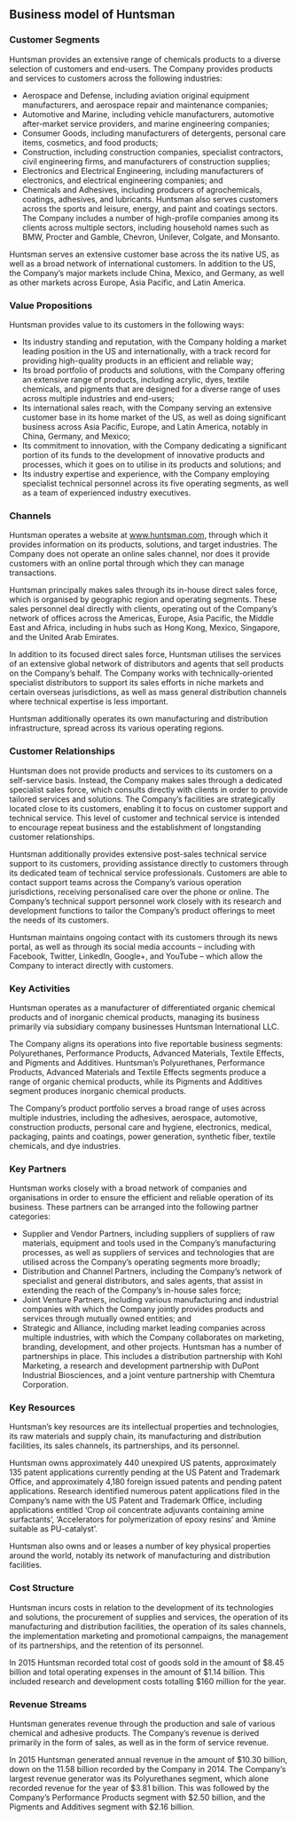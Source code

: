 Business model of Huntsman
--------------------------

 ### Customer Segments

 Huntsman provides an extensive range of chemicals products to a diverse selection of customers and end-users. The Company provides products and services to customers across the following industries:

  * Aerospace and Defense, including aviation original equipment manufacturers, and aerospace repair and maintenance companies;
 * Automotive and Marine, including vehicle manufacturers, automotive after-market service providers, and marine engineering companies;
 * Consumer Goods, including manufacturers of detergents, personal care items, cosmetics, and food products;
 * Construction, including construction companies, specialist contractors, civil engineering firms, and manufacturers of construction supplies;
 * Electronics and Electrical Engineering, including manufacturers of electronics, and electrical engineering companies; and
 * Chemicals and Adhesives, including producers of agrochemicals, coatings, adhesives, and lubricants.
  Huntsman also serves customers across the sports and leisure, energy, and paint and coatings sectors. The Company includes a number of high-profile companies among its clients across multiple sectors, including household names such as BMW, Procter and Gamble, Chevron, Unilever, Colgate, and Monsanto.

 Huntsman serves an extensive customer base across the its native US, as well as a broad network of international customers. In addition to the US, the Company’s major markets include China, Mexico, and Germany, as well as other markets across Europe, Asia Pacific, and Latin America.

 ### Value Propositions

 Huntsman provides value to its customers in the following ways:

  * Its industry standing and reputation, with the Company holding a market leading position in the US and internationally, with a track record for providing high-quality products in an efficient and reliable way;
 * Its broad portfolio of products and solutions, with the Company offering an extensive range of products, including acrylic, dyes, textile chemicals, and pigments that are designed for a diverse range of uses across multiple industries and end-users;
 * Its international sales reach, with the Company serving an extensive customer base in its home market of the US, as well as doing significant business across Asia Pacific, Europe, and Latin America, notably in China, Germany, and Mexico;
 * Its commitment to innovation, with the Company dedicating a significant portion of its funds to the development of innovative products and processes, which it goes on to utilise in its products and solutions; and
 * Its industry expertise and experience, with the Company employing specialist technical personnel across its five operating segments, as well as a team of experienced industry executives.
  ### Channels

 Huntsman operates a website at www.huntsman.com, through which it provides information on its products, solutions, and target industries. The Company does not operate an online sales channel, nor does it provide customers with an online portal through which they can manage transactions.

 Huntsman principally makes sales through its in-house direct sales force, which is organised by geographic region and operating segments. These sales personnel deal directly with clients, operating out of the Company’s network of offices across the Americas, Europe, Asia Pacific, the Middle East and Africa, including in hubs such as Hong Kong, Mexico, Singapore, and the United Arab Emirates.

 In addition to its focused direct sales force, Huntsman utilises the services of an extensive global network of distributors and agents that sell products on the Company’s behalf. The Company works with technically-oriented specialist distributors to support its sales efforts in niche markets and certain overseas jurisdictions, as well as mass general distribution channels where technical expertise is less important.

 Huntsman additionally operates its own manufacturing and distribution infrastructure, spread across its various operating regions.

 ### Customer Relationships

 Huntsman does not provide products and services to its customers on a self-service basis. Instead, the Company makes sales through a dedicated specialist sales force, which consults directly with clients in order to provide tailored services and solutions. The Company’s facilities are strategically located close to its customers, enabling it to focus on customer support and technical service. This level of customer and technical service is intended to encourage repeat business and the establishment of longstanding customer relationships.

 Huntsman additionally provides extensive post-sales technical service support to its customers, providing assistance directly to customers through its dedicated team of technical service professionals. Customers are able to contact support teams across the Company’s various operation jurisdictions, receiving personalised care over the phone or online. The Company’s technical support personnel work closely with its research and development functions to tailor the Company’s product offerings to meet the needs of its customers.

 Huntsman maintains ongoing contact with its customers through its news portal, as well as through its social media accounts – including with Facebook, Twitter, LinkedIn, Google+, and YouTube – which allow the Company to interact directly with customers.

 ### Key Activities

 Huntsman operates as a manufacturer of differentiated organic chemical products and of inorganic chemical products, managing its business primarily via subsidiary company businesses Huntsman International LLC.

 The Company aligns its operations into five reportable business segments: Polyurethanes, Performance Products, Advanced Materials, Textile Effects, and Pigments and Additives. Huntsman’s Polyurethanes, Performance Products, Advanced Materials and Textile Effects segments produce a range of organic chemical products, while its Pigments and Additives segment produces inorganic chemical products.

 The Company’s product portfolio serves a broad range of uses across multiple industries, including the adhesives, aerospace, automotive, construction products, personal care and hygiene, electronics, medical, packaging, paints and coatings, power generation, synthetic fiber, textile chemicals, and dye industries.

 ### Key Partners

 Huntsman works closely with a broad network of companies and organisations in order to ensure the efficient and reliable operation of its business. These partners can be arranged into the following partner categories:

  * Supplier and Vendor Partners, including suppliers of suppliers of raw materials, equipment and tools used in the Company’s manufacturing processes, as well as suppliers of services and technologies that are utilised across the Company’s operating segments more broadly;
 * Distribution and Channel Partners, including the Company’s network of specialist and general distributors, and sales agents, that assist in extending the reach of the Company’s in-house sales force;
 * Joint Venture Partners, including various manufacturing and industrial companies with which the Company jointly provides products and services through mutually owned entities; and
 * Strategic and Alliance, including market leading companies across multiple industries, with which the Company collaborates on marketing, branding, development, and other projects.
  Huntsman has a number of partnerships in place. This includes a distribution partnership with Kohl Marketing, a research and development partnership with DuPont Industrial Biosciences, and a joint venture partnership with Chemtura Corporation.

 ### Key Resources

 Huntsman’s key resources are its intellectual properties and technologies, its raw materials and supply chain, its manufacturing and distribution facilities, its sales channels, its partnerships, and its personnel.

 Huntsman owns approximately 440 unexpired US patents, approximately 135 patent applications currently pending at the US Patent and Trademark Office, and approximately 4,180 foreign issued patents and pending patent applications. Research identified numerous patent applications filed in the Company’s name with the US Patent and Trademark Office, including applications entitled ‘Crop oil concentrate adjuvants containing amine surfactants’, ‘Accelerators for polymerization of epoxy resins’ and ‘Amine suitable as PU-catalyst’.

 Huntsman also owns and or leases a number of key physical properties around the world, notably its network of manufacturing and distribution facilities.

 ### Cost Structure

 Huntsman incurs costs in relation to the development of its technologies and solutions, the procurement of supplies and services, the operation of its manufacturing and distribution facilities, the operation of its sales channels, the implementation marketing and promotional campaigns, the management of its partnerships, and the retention of its personnel.

 In 2015 Huntsman recorded total cost of goods sold in the amount of $8.45 billion and total operating expenses in the amount of $1.14 billion. This included research and development costs totalling $160 million for the year.

 ### Revenue Streams

 Huntsman generates revenue through the production and sale of various chemical and adhesive products. The Company’s revenue is derived primarily in the form of sales, as well as in the form of service revenue.

 In 2015 Huntsman generated annual revenue in the amount of $10.30 billion, down on the 11.58 billion recorded by the Company in 2014. The Company’s largest revenue generator was its Polyurethanes segment, which alone recorded revenue for the year of $3.81 billion. This was followed by the Company’s Performance Products segment with $2.50 billion, and the Pigments and Additives segment with $2.16 billion.